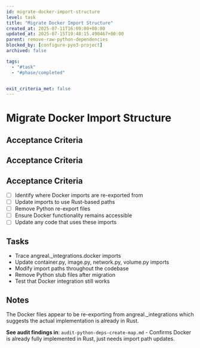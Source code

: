 ```yaml
---
id: migrate-docker-import-structure
level: task
title: "Migrate Docker Import Structure"
created_at: 2025-07-11T16:09:00+00:00
updated_at: 2025-07-15T19:48:15.490467+00:00
parent: remove-raw-python-dependencies
blocked_by: [configure-pyo3-project]
archived: false

tags:
  - "#task"
  - "#phase/completed"


exit_criteria_met: false
---
```


# Migrate Docker Import Structure

## Acceptance Criteria

## Acceptance Criteria

## Acceptance Criteria

- [ ] Identify where Docker imports are re-exported from
- [ ] Update imports to use Rust-based paths
- [ ] Remove Python re-export files
- [ ] Ensure Docker functionality remains accessible
- [ ] Update any code that uses these imports

## Tasks

- Trace angreal._integrations.docker imports
- Update container.py, image.py, network.py, volume.py imports
- Modify import paths throughout the codebase
- Remove Python stub files after migration
- Test that Docker integration still works

## Notes

The Docker files appear to be re-exporting from angreal._integrations which suggests the actual implementation is already in Rust.

**See audit findings in**: `audit-python-deps-create-map.md` - Confirms Docker is already fully implemented in Rust, just needs import path updates.